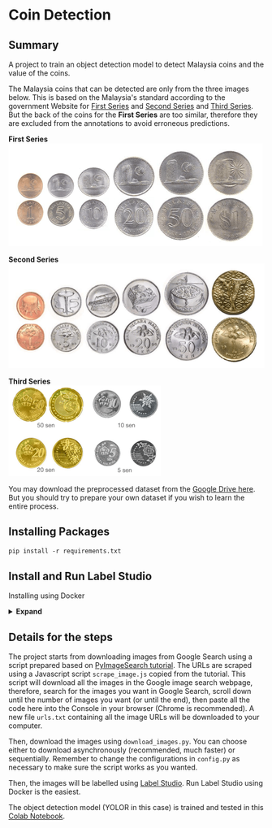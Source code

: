 # Coin Detection

## Summary
A project to train an object detection model to detect Malaysia coins and the value of the coins.

The Malaysia coins that can be detected are only from the three images below. This is based on the Malaysia's standard according to the government Website for [First Series](https://www.bnm.gov.my/-/the-first-series-past-coin) and [Second Series](https://www.bnm.gov.my/-/the-second-series-past-coin) and [Third Series](https://www.bnm.gov.my/-/third-series-of-malaysian-coins). But the back of the coins for the **First Series** are too similar, therefore they are excluded from the annotations to avoid erroneous predictions.

**First Series** <br>
[![first-series-coins](images/syiling_1.png)](https://www.bnm.gov.my/-/the-first-series-past-coin)

**Second Series** <br>
[![second-series-coins](images/syiling_2.png)](https://www.bnm.gov.my/-/the-second-series-past-coin)

**Third Series** <br>
[![third-series-coins](images/syiling_3.gif)](https://www.bnm.gov.my/-/third-series-of-malaysian-coins)

You may download the preprocessed dataset from the [Google Drive here](https://drive.google.com/drive/folders/10A2zMJNMYdniiNGWiM7E1BWH-GdsXJ5v?usp=sharing). But you should try to prepare your own dataset if you wish to learn the entire process.

## Installing Packages
```
pip install -r requirements.txt
```

## Install and Run Label Studio

Installing using Docker
<details><summary> <b>Expand</b> </summary>

Just run the command below in your terminal, all the data and label history will be stored in the `mydata` folder of the current directory where you run the command.

```
docker run --rm -it -p 8080:8080 -v `pwd`/mydata:/label-studio/data heartexlabs/label-studio:latest
```

**NOTE**: If you don't have Docker installed in your machine. Then follow the [instructions here at the docs](https://docs.docker.com/get-docker/) to install first. If you are on Windows, you will need to setup both Windows Subsystem for Linux (WSL) and Docker. Windows will need to use WSL in order for the program to work properly. Follow the [documentation here](https://docs.microsoft.com/en-us/windows/wsl/install-win10) for setting up WSL.
</details>

## Details for the steps
The project starts from downloading images from Google Search using a script prepared based on [PyImageSearch tutorial](https://www.pyimagesearch.com/2017/12/04/how-to-create-a-deep-learning-dataset-using-google-images/). The URLs are scraped using a Javascript script `scrape_image.js` copied from the tutorial. This script will download all the images in the Google image search webpage, therefore, search for the images you want in Google Search, scroll down until the number of images you want (or until the end), then paste all the code here into the Console in your browser (Chrome is recommended). A new file `urls.txt` containing all the image URLs will be downloaded to your computer.

Then, download the images using `download_images.py`. You can choose either to download asynchronously (recommended, much faster) or sequentially. Remember to change the configurations in `config.py` as necessary to make sure the script works as you wanted.

Then, the images will be labelled using [Label Studio](https://labelstud.io/). Run Label Studio using Docker is the easiest. 

The object detection model (YOLOR in this case) is trained and tested in this [Colab Notebook](https://colab.research.google.com/drive/10pKU_u90_jgfDrG3YsMK7h_RbLW6yZ_P).
